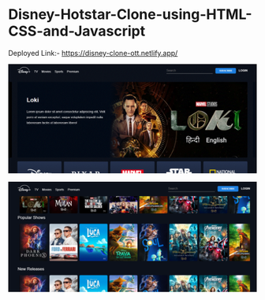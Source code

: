 # Disney-Hotstar-Clone-using-HTML-CSS-and-Javascript

Deployed Link:- https://disney-clone-ott.netlify.app/

![image](https://github.com/nakkina-sekhar/disney-plus-ott/blob/master/homepage.gif)

![image](https://github.com/nakkina-sekhar/disney-plus-ott/blob/master/page.png)
